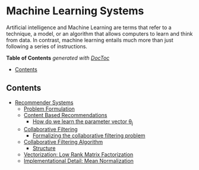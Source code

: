 # Machine Learning Systems

Artificial intelligence and Machine Learning are terms that refer to a technique, a model, or an algorithm that allows computers to learn and think from data. In contrast, machine learning entails much more than just following a series of instructions.

<!-- START doctoc generated TOC please keep comment here to allow auto update -->
<!-- DON'T EDIT THIS SECTION, INSTEAD RE-RUN doctoc TO UPDATE -->
**Table of Contents**  *generated with [DocToc](https://github.com/thlorenz/doctoc)*

- [Contents](#contents)

<!-- END doctoc generated TOC please keep comment here to allow auto update -->

## Contents

- [Recommender Systems](https://github.com/rmolinamir/machine-learning-introduction/tree/main/docs/3-machine-learning-systems/1-recommender-systems/#recommender-systems)
  - [Problem Formulation](https://github.com/rmolinamir/machine-learning-introduction/tree/main/docs/3-machine-learning-systems/1-recommender-systems/#problem-formulation)
  - [Content Based Recommendations](https://github.com/rmolinamir/machine-learning-introduction/tree/main/docs/3-machine-learning-systems/1-recommender-systems/#content-based-recommendations)
    - [How do we learn the parameter vector θ<sub>j</sub>](https://github.com/rmolinamir/machine-learning-introduction/tree/main/docs/3-machine-learning-systems/1-recommender-systems/#how-do-we-learn-the-parameter-vector-%CE%B8subjsub)
  - [Collaborative Filtering](https://github.com/rmolinamir/machine-learning-introduction/tree/main/docs/3-machine-learning-systems/1-recommender-systems/#collaborative-filtering)
    - [Formalizing the collaborative filtering problem](https://github.com/rmolinamir/machine-learning-introduction/tree/main/docs/3-machine-learning-systems/1-recommender-systems/#formalizing-the-collaborative-filtering-problem)
  - [Collaborative Filtering Algorithm](https://github.com/rmolinamir/machine-learning-introduction/tree/main/docs/3-machine-learning-systems/1-recommender-systems/#collaborative-filtering-algorithm)
    - [Structure](https://github.com/rmolinamir/machine-learning-introduction/tree/main/docs/3-machine-learning-systems/1-recommender-systems/#structure)
  - [Vectorization: Low Rank Matrix Factorization](https://github.com/rmolinamir/machine-learning-introduction/tree/main/docs/3-machine-learning-systems/1-recommender-systems/#vectorization-low-rank-matrix-factorization)
  - [Implementational Detail: Mean Normalization](https://github.com/rmolinamir/machine-learning-introduction/tree/main/docs/3-machine-learning-systems/1-recommender-systems/#implementational-detail-mean-normalization)
